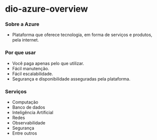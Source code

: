 # dio-azure-overview

### Sobre a Azure

- Plataforma que oferece tecnologia, em forma de serviços e produtos, pela internet.

### Por que usar

- Você paga apenas pelo que utilizar.
- Fácil manutenção.
- Fácil escalabilidade.
- Segurança e disponibilidade asseguradas pela plataforma.

### Serviços

- Computação
- Banco de dados
- Inteligência Artificial
- Redes
- Observabilidade
- Segurança
- Entre outros
